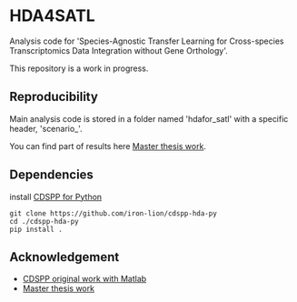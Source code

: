 # HDA4SATL
Analysis code for 'Species-Agnostic Transfer Learning for Cross-species Transcriptomics Data Integration without Gene Orthology'.

This repository is a work in progress.

## Reproducibility
Main analysis code is stored in a folder named 'hdafor_satl' with a specific header, 'scenario_'.

You can find part of results here [Master thesis work](https://github.com/nmuttray/het_GZSDA/tree/main).


## Dependencies
install [CDSPP for Python](https://github.com/iron-lion/cdspp-hda-py)

```
git clone https://github.com/iron-lion/cdspp-hda-py
cd ./cdspp-hda-py
pip install .
```

## Acknowledgement
- [CDSPP original work with Matlab](https://github.com/hellowangqian/cdspp-hda)
- [Master thesis work](https://github.com/nmuttray/het_GZSDA/tree/main)

